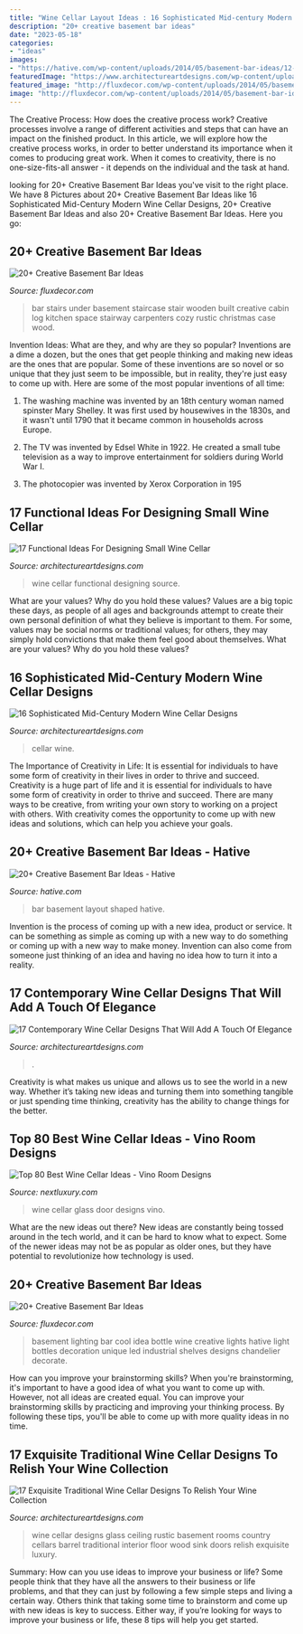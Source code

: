 ```yaml
---
title: "Wine Cellar Layout Ideas : 16 Sophisticated Mid-century Modern Wine Cellar Designs"
description: "20+ creative basement bar ideas"
date: "2023-05-18"
categories:
- "ideas"
images:
- "https://hative.com/wp-content/uploads/2014/05/basement-bar-ideas/12-l-shaped-layout-for-small-bar.jpg"
featuredImage: "https://www.architectureartdesigns.com/wp-content/uploads/2020/06/16-Sophisticated-Mid-Century-Modern-Wine-Cellar-Designs-9-1365x2048.jpg"
featured_image: "http://fluxdecor.com/wp-content/uploads/2014/05/basement-bar-ideas/20-wooden-bar-under-stairs.jpg"
image: "http://fluxdecor.com/wp-content/uploads/2014/05/basement-bar-ideas/20-wooden-bar-under-stairs.jpg"
---
```



The Creative Process: How does the creative process work?
Creative processes involve a range of different activities and steps that can have an impact on the finished product. In this article, we will explore how the creative process works, in order to better understand its importance when it comes to producing great work.
When it comes to creativity, there is no one-size-fits-all answer - it depends on the individual and the task at hand.

	

		
looking for 20+ Creative Basement Bar Ideas you've visit to the right place. We have 8 Pictures about 20+ Creative Basement Bar Ideas like 16 Sophisticated Mid-Century Modern Wine Cellar Designs, 20+ Creative Basement Bar Ideas and also 20+ Creative Basement Bar Ideas. Here you go:
		
    
## 20+ Creative Basement Bar Ideas

<img loading=lazy src="http://fluxdecor.com/wp-content/uploads/2014/05/basement-bar-ideas/20-wooden-bar-under-stairs.jpg" onerror="this.onerror=null;this.src='https://tse4.mm.bing.net/th?id=OIP.RjDDXUzF_YOtqZn-EbjR0QHaLI&amp;pid=15.1';" alt="20+ Creative Basement Bar Ideas">

_Source: fluxdecor.com_

>bar stairs under basement staircase stair wooden built creative cabin log kitchen space stairway carpenters cozy rustic christmas case wood. 

	

Invention Ideas: What are they, and why are they so popular?
Inventions are a dime a dozen, but the ones that get people thinking and making new ideas are the ones that are popular. Some of these inventions are so novel or so unique that they just seem to be impossible, but in reality, they're just easy to come up with. Here are some of the most popular inventions of all time: 
1. The washing machine was invented by an 18th century woman named spinster Mary Shelley. It was first used by housewives in the 1830s, and it wasn't until 1790 that it became common in households across Europe.

2. The TV was invented by Edsel White in 1922. He created a small tube television as a way to improve entertainment for soldiers during World War I.

3. The photocopier was invented by Xerox Corporation in 195
    
## 17 Functional Ideas For Designing Small Wine Cellar

<img loading=lazy src="http://www.architectureartdesigns.com/wp-content/uploads/2016/07/4-2.jpg" onerror="this.onerror=null;this.src='https://tse4.mm.bing.net/th?id=OIP.6pIxQrl-uZ0CyNIwkXTFsAHaLI&amp;pid=15.1';" alt="17 Functional Ideas For Designing Small Wine Cellar">

_Source: architectureartdesigns.com_

>wine cellar functional designing source. 

	

What are your values? Why do you hold these values?
Values are a big topic these days, as people of all ages and backgrounds attempt to create their own personal definition of what they believe is important to them. For some, values may be social norms or traditional values; for others, they may simply hold convictions that make them feel good about themselves. What are your values? Why do you hold these values?

    
## 16 Sophisticated Mid-Century Modern Wine Cellar Designs

<img loading=lazy src="https://www.architectureartdesigns.com/wp-content/uploads/2020/06/16-Sophisticated-Mid-Century-Modern-Wine-Cellar-Designs-9-1365x2048.jpg" onerror="this.onerror=null;this.src='https://tse4.mm.bing.net/th?id=OIP.2gzYd56g9R1dZPAw3X-pnwHaLH&amp;pid=15.1';" alt="16 Sophisticated Mid-Century Modern Wine Cellar Designs">

_Source: architectureartdesigns.com_

>cellar wine. 

	

The Importance of Creativity in Life: It is essential for individuals to have some form of creativity in their lives in order to thrive and succeed.
Creativity is a huge part of life and it is essential for individuals to have some form of creativity in order to thrive and succeed. There are many ways to be creative, from writing your own story to working on a project with others. With creativity comes the opportunity to come up with new ideas and solutions, which can help you achieve your goals.

    
## 20+ Creative Basement Bar Ideas - Hative

<img loading=lazy src="https://hative.com/wp-content/uploads/2014/05/basement-bar-ideas/12-l-shaped-layout-for-small-bar.jpg" onerror="this.onerror=null;this.src='https://tse2.mm.bing.net/th?id=OIP.rfzZMJz4xEdpYflijBJ0DgHaFj&amp;pid=15.1';" alt="20+ Creative Basement Bar Ideas - Hative">

_Source: hative.com_

>bar basement layout shaped hative. 

	

Invention is the process of coming up with a new idea, product or service. It can be something as simple as coming up with a new way to do something or coming up with a new way to make money. Invention can also come from someone just thinking of an idea and having no idea how to turn it into a reality.

    
## 17 Contemporary Wine Cellar Designs That Will Add A Touch Of Elegance

<img loading=lazy src="https://www.architectureartdesigns.com/wp-content/uploads/2018/05/17-Contemporary-Wine-Cellar-Designs-That-Will-Add-A-Touch-Of-Elegance-To-Your-Home-15.jpg" onerror="this.onerror=null;this.src='https://tse4.mm.bing.net/th?id=OIP.W4h5foFqKJJLLBMljmFuSwHaE8&amp;pid=15.1';" alt="17 Contemporary Wine Cellar Designs That Will Add A Touch Of Elegance">

_Source: architectureartdesigns.com_

>. 

	

Creativity is what makes us unique and allows us to see the world in a new way. Whether it’s taking new ideas and turning them into something tangible or just spending time thinking, creativity has the ability to change things for the better.

    
## Top 80 Best Wine Cellar Ideas - Vino Room Designs

<img loading=lazy src="http://nextluxury.com/wp-content/uploads/double-glass-door-wine-room-ideas.jpg" onerror="this.onerror=null;this.src='https://tse4.mm.bing.net/th?id=OIP.ZLwxHv6fcIZ7uWuD6i0PtgAAAA&amp;pid=15.1';" alt="Top 80 Best Wine Cellar Ideas - Vino Room Designs">

_Source: nextluxury.com_

>wine cellar glass door designs vino. 

	

What are the new ideas out there?
New ideas are constantly being tossed around in the tech world, and it can be hard to know what to expect. Some of the newer ideas may not be as popular as older ones, but they have potential to revolutionize how technology is used.

    
## 20+ Creative Basement Bar Ideas

<img loading=lazy src="http://fluxdecor.com/wp-content/uploads/2014/05/basement-bar-ideas/10-basement-bar-lighting-idea.jpg" onerror="this.onerror=null;this.src='https://tse3.mm.bing.net/th?id=OIP.MMri0VgU6kTbTh9_d1WH_QHaJ4&amp;pid=15.1';" alt="20+ Creative Basement Bar Ideas">

_Source: fluxdecor.com_

>basement lighting bar cool idea bottle wine creative lights hative light bottles decoration unique led industrial shelves designs chandelier decorate. 

	

How can you improve your brainstorming skills?
When you're brainstorming, it's important to have a good idea of what you want to come up with. However, not all ideas are created equal. You can improve your brainstorming skills by practicing and improving your thinking process. By following these tips, you'll be able to come up with more quality ideas in no time.

    
## 17 Exquisite Traditional Wine Cellar Designs To Relish Your Wine Collection

<img loading=lazy src="https://www.architectureartdesigns.com/wp-content/uploads/2018/06/17-Exquisite-Traditional-Wine-Cellar-Designs-To-Relish-Your-Wine-Collection-5.jpg" onerror="this.onerror=null;this.src='https://tse3.mm.bing.net/th?id=OIP.bpEpy5_I-JP_06ngcsbuYgHaLH&amp;pid=15.1';" alt="17 Exquisite Traditional Wine Cellar Designs To Relish Your Wine Collection">

_Source: architectureartdesigns.com_

>wine cellar designs glass ceiling rustic basement rooms country cellars barrel traditional interior floor wood sink doors relish exquisite luxury. 

	

Summary: How can you use ideas to improve your business or life?
Some people think that they have all the answers to their business or life problems, and that they can just by following a few simple steps and living a certain way. Others think that taking some time to brainstorm and come up with new ideas is key to success. Either way, if you’re looking for ways to improve your business or life, these 8 tips will help you get started.

